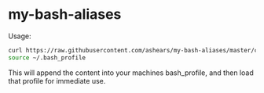 # my-bash-aliases

Usage:

```bash
curl https://raw.githubusercontent.com/ashears/my-bash-aliases/master/content >> ~/.bash_profile
source ~/.bash_profile
```

This will append the content into your machines bash_profile, and then load that profile for immediate use.
